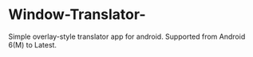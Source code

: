 # Window-Translator-
Simple overlay-style translator app for android. Supported from Android 6(M) to Latest. 
